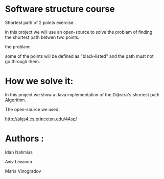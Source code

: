 # Software structure course

Shortest path of 2 points exercise.

in this project we will use an open-source to solve the problam of finding the shortest path betwen two points.

the problam:

some of the points will be defined as "black-listed" and the path must not go through them.

# How we solve it:
In this project we show a Java implementation of the Dijkstra's shortest path Algorithm.


The open-source we used:

http://algs4.cs.princeton.edu/44sp/


# Authors :
Idan Nahmias 

Aviv Levanon 

Maria Vinogradov





